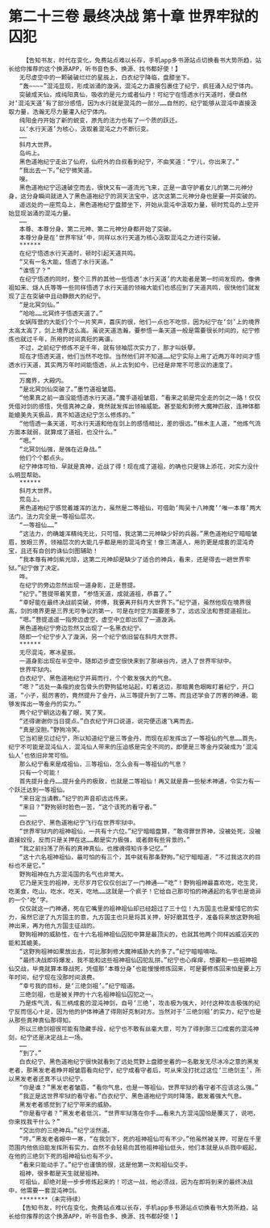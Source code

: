 # 第二十三卷 最终决战 第十章 世界牢狱的囚犯
        【告知书友，时代在变化，免费站点难以长存，手机app多书源站点切换看书大势所趋，站长给你推荐的这个换源APP，听书音色多、换源、找书都好使！】
       无尽虚空中的一颗破破烂烂的星辰上，白衣纪宁降临，盘膝坐下。
       “轰~~~~”混沌显现，形成汹涌的漩涡，混沌之力直接包裹住了纪宁，疯狂涌入纪宁体内。
       突破成天仙，成纯阳真仙，吸收的是元力或者仙丹！可纪宁在悟透水行天道时，便自然对‘混沌天道’有了部分感悟，因为水行就是混沌的一部分……自然的，纪宁能够从混沌中直接汲取力量，浩瀚无尽力量灌入纪宁体内。
       纯阳金丹开始了新的蜕变，原先的法力也有了一个质的跃迁。
       以‘水行天道’为核心，汲取着混沌之力不断衍变。
       ……
       斜月大世界。
       岛屿上。
       黑色道袍纪宁走出了仙府，仙府外的白叔看到纪宁，不由笑道：“宁儿，你出来了。”
       “我出去一下。”纪宁微笑道。
       嗖。
       黑色道袍纪宁迅速破空而去，很快又有一道流光飞来，正是一直守护着女儿的第二元神分身，这分身瞬间就进入了黑色道袍纪宁的洞天法宝中，这次这第二元神分身也是要一并突破的。
       遥远处的一座荒岛上，黑色道袍纪宁盘膝坐下，开始从混沌中汲取力量，顿时荒岛的上空开始显现汹涌的混沌力量。
       ……
       本尊、本尊分身、第二元神、第二元神分身都开始了突破。
       本尊分身是在‘世界牢狱’中，同样以水行天道为核心汲取混沌之力进行突破。
       ******
       在纪宁悟透水行天道时，顿时引起天道共鸣。
       “又有一名大能，悟透了水行天道。”
       “谁悟了？”
       在纪宁悟透的同时，整个三界的其他一些悟透‘水行天道’的大能者是第一时间发现的。像佛祖如来、燧人氏等等一些同样悟透了水行天道的领袖大能们也感应到了天道共鸣，很快他们就发现了正在突破中且动静颇大的纪宁。
       “是北冥剑仙。”
       “哈哈……北冥终于悟透天道了。”
       女娲阵营的大能们个个一片笑声，喜庆的很，他们一点也不吃惊，因为纪宁在‘剑’上的境界太高太高了，剑上境界这么高。虽说天道浩瀚，要参悟一条天道一般是需要很长时间的，纪宁修炼也就过千年，所用的时间真短的离谱。
       不过，之前纪宁修炼不足千年，就有领袖层次实力了，那才叫妖孽。
       现在才悟透天道，他们当然不吃惊。当然他们并不知道……纪宁实际上用了近两万年时间才悟透水行天道，其实两万年时间能悟透，从上古到如今，已经是非常不可思议的速度了。
       ……
       万魔界，大殿内。
       “是北冥剑仙突破了。”墨竹道祖皱眉。
       “他果真之前一直没能悟透水行天道。”魔手道祖皱眉，“看来之前是完全走的剑之一路！仅仅凭借对剑的感悟，凭借真神之身，竟然就发挥出领袖威能。甚至能和刺修大魔神匹敌，连神体都能媲美先天极品，真不知道这纪宁怎么修炼的。”
       “他悟透一条天道，可水行天道和他在剑上的感悟相比，差的很远。”桓木主人道，“他炼气流方面本就弱，就算成了道祖，也没什么。”
       “嗯。”
       “北冥剑仙强，是强在近身战。”
       他们个个都点头。
       纪宁神体可怕，早就是真神，近战了得！现在成了道祖，的确也只是锦上添花，对实力没什么明显帮助。
       ******
       斜月大世界。
       荒岛上。
       黑色道袍纪宁感觉着雄浑的法力，虽然是二等祖仙，可借助‘陶吴十八神魔’‘唯一本尊’两大法门，法力完全是一等祖仙层次。
       “一等祖仙……”
       “这法力，的确雄浑精纯无比，只可惜，我这第二元神缺少好的兵器。”黑色道袍纪宁暗暗皱眉，放眼三界，领袖层次的大能几乎都是用的混沌奇宝！像三清道人，用的更是成套的混沌奇宝，且还有自创的诛仙剑图辅助！
       “我本尊有神剑紫光琼，这第二元神却是缺少了适合的神兵，看来，还是得去一趟世界牢狱。”纪宁做了决定。
       哗。
       在纪宁的旁边忽然出现一道身影，正是菩提。
       “纪宁。”菩提带着笑意，“参悟天道，成就道祖，恭喜了。”
       “幸好能在最终决战前突破，师傅，我要离开斜月大世界下。”纪宁道，虽然他现在境界很高，剑的境界更是三界无可争议的第一，可是在时空方面要差多了，远远没法和菩提道祖比。
       “嗯。”菩提遥遥一指旁边虚空，虚空中立即出现了一道漩涡。
       黑色道袍纪宁旁边忽然又出现了一名黑衣纪宁。
       随即一个纪宁步入了漩涡，另一个纪宁依旧留在斜月大世界。
       ******
       无尽混沌，寒冰星辰。
       一道身影出现在半空中，随即迈步虚空很快来到了那峡谷内，进入了世界牢狱中。
       世界牢狱内。
       白衣纪宁、黑色道袍纪宁并肩而行，个个散发强大的气息。
       “嗯？”远处一条瘦的皮包骨头的野狗猛地站起，盯着这边，那暗黄色眼眸盯着纪宁，开口道，“小子，挺厉害的，竟然提升了金丹，从三等提升到了二等。而且还学会了厉害的神通，能够发挥出一等金丹的实力。”
       两个纪宁朝这边看了眼，笑了笑。
       “还得谢谢你当日提点。”白衣纪宁开口说道，说完便迅速飞离而去。
       “真是没胆。”野狗冷笑。
       它当初是见过纪宁，所以知道纪宁是三等金丹，而现在却发挥出了一等祖仙的气息……首先，纪宁不可能是混沌仙人，混沌仙人带来的压迫感是完全不同的，即便是三等金丹突破成为‘混沌仙人’也依旧非常可怕。
       那么纪宁看来是成祖仙，三等祖仙，怎么会有一等祖仙的气息？
       只有一个可能！
       首先提升金丹……提升金丹的极致，也就是二等祖仙！再又就是靠一些秘术神通，令实力有一个跃迁达到一等祖仙。
       “来日定当请教。”纪宁的声音却远远传来。
       “来日？”野狗顿时脸色一苦，“这个该死的看守者。”
       ……
       白衣纪宁、黑色道袍纪宁飞行在世界牢狱中。
       “世界牢狱内的祖神祖仙，一共有十六位。”纪宁暗暗盘算，“敢得罪世界神，没被处死，没被直接奴役，反而只是关押在这……都是实力极强，或者颇有些背景的。”
       “我之前扫荡了所有的真神真仙，也搜魂得知许多记忆。”
       “这十六名祖神祖仙，最可怕的有三个，其中就有那条野狗。”纪宁暗暗道，“不过我这次的目标也不是它。”
       野狗祖神在九方混沌国的名气也非常大。
       它乃是天生的祖神，无尽岁月它仅仅创出了一门神通——“吃”！野狗祖神最喜欢吃，吃生灵，吃美食，吃山，吃水，吃天，吃地……这就是一个疯子！它给自己那可怕的神通起的名字也是诡异的一个‘吃’字。
       仅仅就这一门神通，死在它嘴里的祖神祖仙却已经超过了三十位！九方国主也是爱惜它的实力，虽然它逆了九方国主的意，九方国主也只是将其关押，好好磨其性子，准备将来放这野狗祖神出来，再为他九方国主征战的。
       野狗祖神的威胁性，在十六名祖神祖仙囚犯中算是最顶尖的，也就其他两个同样凶威滔天的能和其媲美。
       “这野狗祖神如果放出去，可比那刺修大魔神威胁大的多了。”纪宁暗暗嘀咕。
       “最终决战即将爆发，我不能和这些祖神祖仙囚犯乱拼。”纪宁也心痒痒，想要和一些祖神祖仙交战，毕竟就算本尊战死，凭借那‘本尊分身’也能慢慢修炼回来，可是要修炼回来怕是要上万年时间，纪宁现在没那时间浪费。
       “幸亏我的目标，是‘三绝剑祖’。”纪宁暗道。
       三绝剑祖，也是被关押的十六名祖神祖仙囚犯之一。
       乃是炼气流，有三柄成套的混沌神剑，自号‘三绝’，攻击极为强大，对付这种攻击极强的纪宁反而信心十足，因为他的护体神通了得刚好克制对方。当然对于‘三绝剑祖’的实力，纪宁也是从那些真神真仙那得知。
       所以三绝剑祖很可能有隐藏手段，纪宁也不敢有丝毫大意，可为了得到那三口成套的混沌神剑，纪宁还是决定战上一场。
       ……
       “到了。”
       白衣纪宁、黑色道袍纪宁很快就看到了远处荒野上盘膝坐着的一名散发无尽冰冷之意的黑发老者，那黑发老者睁开眼皱眉看向纪宁，纪宁成看守者后，可从来没打扰过这位‘三绝剑主’，所以黑发老者还真不认识纪宁。
       “你是谁？”黑发老者皱眉，“看你气息，也是一等祖仙，世界牢狱的看守者不应该这么强。”
       “我正是这世界牢狱的看守者。”白衣纪宁、黑色道袍纪宁同时降落，散发着强大气息。
       黑发老者感觉到了纪宁带来的威胁。
       “你是看守者？”黑发老者低沉，“世界牢狱落在你手……看来九方混沌国怕是覆灭了，说吧，你来找我干什么？”
       “交出你的三绝神兵。”纪宁淡然道。
       “哼。”黑发老者眼中一寒，“在我剑下，死的祖神祖仙可有不少。”他虽然被关押，可是在千里范围内他依旧能发挥所有实力，自然不会轻易向其他祖神祖仙低头，他们本就是从杀戮中崛起，在他的三绝剑下死的祖神祖仙也有不少。
       “看来只能动手了。”纪宁也谨慎的很，这是他第一次和祖仙交手。
       祖神，很多都是天生就是祖神。
       可祖仙，却绝对是一步步修炼起来的！可这一战，他必须战，因为在即将到来的最终决战中，他需要一套混沌神剑。
       ********（未完待续）
       【告知书友，时代在变化，免费站点难以长存，手机app多书源站点切换看书大势所趋，站长给你推荐的这个换源APP，听书音色多、换源、找书都好使！】